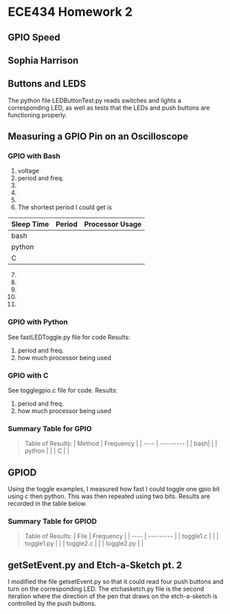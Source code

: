 # ECE434 Homework 2
## GPIO Speed
## Sophia Harrison 

## Buttons and LEDS
The python file LEDButtonTest.py reads switches and lights a corresponding LED, as well as tests that the LEDs and push buttons are functioning properly.

## Measuring a GPIO Pin on an Oscilloscope
### GPIO with Bash
1. voltage
2. period and freq.
3. 
4. 
5. 
6. The shortest period I could get is

| Sleep Time | Period | Processor Usage |
| ---- | --------- | -------- |
| bash| | |
| python | | |
| C | | |

7. 
8. 
9. 
10. 
11. 

### GPIO with Python
See fastLEDToggle.py file for code
Results:
1. period and freq.
2. how much processor being used

### GPIO with C
See togglegpio.c file for code.
Results:
1. period and freq.
2. how much processor being used

### Summary Table for GPIO
>Table of Results:
| Method | Frequency |
| ---- | --------- |
| bash| |
| python | |
| C | |


## GPIOD
Using the toggle examples, I measured how fast I could toggle one gpio bit using c then python. This was then repeated using two bits. Results are recorded in the table below.


### Summary Table for GPIOD
>Table of Results:
| File | Frequency |
| ---- | --------- |
| toggle1.c | |
| toggle1.py | |
| toggle2.c | |
| toggle2.py | |


## getSetEvent.py and Etch-a-Sketch pt. 2
I modified the file getsetEvent.py so that it could read four push buttons and turn on the corresponding LED.
The etchasketch.py file is the second iteration where the direction of the pen that draws on the etch-a-sketch is controlled by the push buttons.